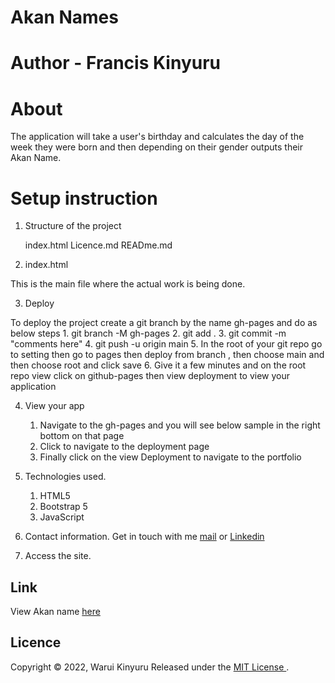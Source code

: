 # Akan Names

# Author - Francis Kinyuru

# About
The application will take a user's birthday and calculates the day of the week they were born and then depending on their gender outputs their Akan Name.

# Setup instruction

1. Structure of the project

    index.html
    Licence.md
    READme.md

2. index.html

 This is the main file where the actual work is being done.

 3. Deploy

  To deploy the project create a git branch by the name gh-pages and do as below steps
    1. git branch -M gh-pages
    2. git add .
    3. git commit -m "comments here"
    4. git push -u origin main
    5. In the root of your git repo go to setting then go to pages then deploy from branch , then choose main and then choose root and click save
    6. Give it a few minutes and on the root repo view click on github-pages then view deployment to view your application

 4. View your app

     1. Navigate to the gh-pages and you will see below sample in the right bottom on that page 
     2. Click to navigate to the deployment page 
     3. Finally click on the view Deployment to navigate to the portfolio

5. Technologies used.
    1. HTML5
    2. Bootstrap 5
    3. JavaScript

6. Contact information.
    Get in touch with me [mail](franciskinyuru26@gmail.com) or [Linkedin]()

7. Access the site.
 
 ## Link 
  View Akan name [here](https://franciskinyuru.github.io/Akanname/)

 ## Licence

 Copyright &copy; 2022, Warui Kinyuru  Released under the [MIT License ](https://github.com/franciskinyuru/Akanname/blob/main/Licence.md).


 

